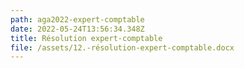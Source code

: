```yaml
---
path: aga2022-expert-comptable
date: 2022-05-24T13:56:34.348Z
title: Résolution expert-comptable
file: /assets/12.-résolution-expert-comptable.docx
---
```

